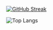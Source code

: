 [![GitHub Streak](https://streak-stats.demolab.com?user=roger-ui&theme=dracula&date_format=M%20j%5B%2C%20Y%5D&background=45%2C01000E%2C50254B)](https://git.io/streak-stats)

![Top Langs](https://github-readme-stats.vercel.app/api/top-langs/?username=roger-ui&hide_progress=true)
